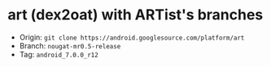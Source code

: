 # art (dex2oat) with ARTist's branches

- Origin: `git clone https://android.googlesource.com/platform/art`
- Branch: `nougat-mr0.5-release`
- Tag:    `android_7.0.0_r12`

